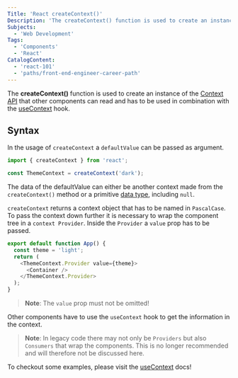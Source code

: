 ```yaml
---
Title: 'React createContext()'
Description: 'The createContext() function is used to create an instance of the Context API.'
Subjects:
  - 'Web Development'
Tags:
  - 'Components'
  - 'React'
CatalogContent:
  - 'react-101'
  - 'paths/front-end-engineer-career-path'
---
```


The **createContext()** function is used to create an instance of the [Context API](https://www.codecademy.com/resources/docs/react/context) that other components can read and has to be used in combination with the [useContext](https://www.codecademy.com/resources/docs/react/hooks/useContext) hook.

## Syntax

In the usage of `createContext` a `defaultValue` can be passed as argument.

```js
import { createContext } from 'react';

const ThemeContext = createContext('dark');
```

The data of the defaultValue can either be another context made from the `createContext()` method or a primitive [data type](https://www.codecademy.com/resources/docs/javascript/data-types), including `null`.

`createContext` returns a context object that has to be named in `PascalCase`. To pass the context down further it is necessary to wrap the component tree in a `context Provider`. Inside the `Provider` a `value` prop has to be passed.

```js
export default function App() {
  const theme = 'light';
  return (
    <ThemeContext.Provider value={theme}>
      <Container />
    </ThemeContext.Provider>
  );
}
```

> **Note**: The `value` prop must not be omitted!

Other components have to use the `useContext` hook to get the information in the context.

> **Note**: In legacy code there may not only be `Providers` but also `Consumers` that wrap the components. This is no longer recommended and will therefore not be discussed here.

To checkout some examples, please visit the [useContext](https://www.codecademy.com/resources/docs/react/hooks/useContext) docs!
